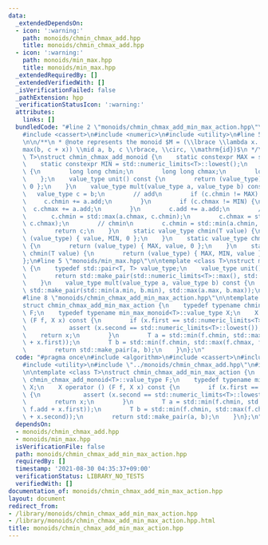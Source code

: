 ```yaml
---
data:
  _extendedDependsOn:
  - icon: ':warning:'
    path: monoids/chmin_chmax_add.hpp
    title: monoids/chmin_chmax_add.hpp
  - icon: ':warning:'
    path: monoids/min_max.hpp
    title: monoids/min_max.hpp
  _extendedRequiredBy: []
  _extendedVerifiedWith: []
  _isVerificationFailed: false
  _pathExtension: hpp
  _verificationStatusIcon: ':warning:'
  attributes:
    links: []
  bundledCode: "#line 2 \"monoids/chmin_chmax_add_min_max_action.hpp\"\n#include <algorithm>\n\
    #include <cassert>\n#include <numeric>\n#include <utility>\n#line 5 \"monoids/chmin_chmax_add.hpp\"\
    \n\n/**\n * @note represents the monoid $M = (\\lbrace \\lambda x. \\min(a, \\\
    max(b, c + x)) \\mid a, b, c \\rbrace, \\circ, \\mathrm{id})$\n */\ntemplate <class\
    \ T>\nstruct chmin_chmax_add_monoid {\n    static constexpr MAX = std::numeric_limits<T>::max();\n\
    \    static constexpr MIN = std::numeric_limits<T>::lowest();\n    struct value_type\
    \ {\n        long long chmin;\n        long long chmax;\n        long long add;\n\
    \    };\n    value_type unit() const {\n        return (value_type) { MAX, MIN,\
    \ 0 };\n    }\n    value_type mult(value_type a, value_type b) const {\n     \
    \   value_type c = b;\n        // add\n        if (c.chmin != MAX) {\n       \
    \     c.chmin += a.add;\n        }\n        if (c.chmax != MIN) {\n          \
    \  c.chmax += a.add;\n        }\n        c.add += a.add;\n        // chmax\n \
    \       c.chmin = std::max(a.chmax, c.chmin);\n        c.chmax = std::max(a.chmax,\
    \ c.chmax);\n        // chmin\n        c.chmin = std::min(a.chmin, c.chmin);\n\
    \        return c;\n    }\n    static value_type chmin(T value) {\n        return\
    \ (value_type) { value, MIN, 0 };\n    }\n    static value_type chmin(T value)\
    \ {\n        return (value_type) { MAX, value, 0 };\n    }\n    static value_type\
    \ chmin(T value) {\n        return (value_type) { MAX, MIN, value };\n    }\n\
    };\n#line 5 \"monoids/min_max.hpp\"\n\ntemplate <class T>\nstruct min_max_monoid\
    \ {\n    typedef std::pair<T, T> value_type;\n    value_type unit() const {\n\
    \        return std::make_pair(std::numeric_limits<T>::max(), std::numeric_limits<T>::lowest());\n\
    \    }\n    value_type mult(value_type a, value_type b) const {\n        return\
    \ std::make_pair(std::min(a.min, b.min), std::max(a.max, b.max));\n    }\n};\n\
    #line 8 \"monoids/chmin_chmax_add_min_max_action.hpp\"\n\ntemplate <class T>\n\
    struct chmin_chmax_add_min_max_action {\n    typedef typename chmin_chmax_add_monoid<T>::value_type\
    \ F;\n    typedef typename min_max_monoid<T>::value_type X;\n    X operator ()\
    \ (F f, X x) const {\n        if (x.first == std::numeric_limits<T>::max()) {\n\
    \            assert (x.second == std::numeric_limits<T>::lowest());\n        \
    \    return x;\n        }\n        T a = std::min(f.chmin, std::max(f.chmax, f.add\
    \ + x.first));\n        T b = std::min(f.chmin, std::max(f.chmax, f.add + x.second));\n\
    \        return std::make_pair(a, b);\n    }\n};\n"
  code: "#pragma once\n#include <algorithm>\n#include <cassert>\n#include <numeric>\n\
    #include <utility>\n#include \"../monoids/chmin_chmax_add.hpp\"\n#include \"../monoids/min_max.hpp\"\
    \n\ntemplate <class T>\nstruct chmin_chmax_add_min_max_action {\n    typedef typename\
    \ chmin_chmax_add_monoid<T>::value_type F;\n    typedef typename min_max_monoid<T>::value_type\
    \ X;\n    X operator () (F f, X x) const {\n        if (x.first == std::numeric_limits<T>::max())\
    \ {\n            assert (x.second == std::numeric_limits<T>::lowest());\n    \
    \        return x;\n        }\n        T a = std::min(f.chmin, std::max(f.chmax,\
    \ f.add + x.first));\n        T b = std::min(f.chmin, std::max(f.chmax, f.add\
    \ + x.second));\n        return std::make_pair(a, b);\n    }\n};\n"
  dependsOn:
  - monoids/chmin_chmax_add.hpp
  - monoids/min_max.hpp
  isVerificationFile: false
  path: monoids/chmin_chmax_add_min_max_action.hpp
  requiredBy: []
  timestamp: '2021-08-30 04:35:37+09:00'
  verificationStatus: LIBRARY_NO_TESTS
  verifiedWith: []
documentation_of: monoids/chmin_chmax_add_min_max_action.hpp
layout: document
redirect_from:
- /library/monoids/chmin_chmax_add_min_max_action.hpp
- /library/monoids/chmin_chmax_add_min_max_action.hpp.html
title: monoids/chmin_chmax_add_min_max_action.hpp
---
```


